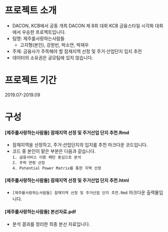# 프로젝트 소개
- DACON, KCB에서 공동 개최 DACON 제 8회 대회 KCB 금융스타일 시각화 대회에서 우승한 프로젝트입니다.
- 팀명: 제주를사랑하는사람들
  - 고지형(본인), 강원빈, 박소연, 박재우
- 주제: 금융사가 주목해야 할 잠재지역 선정 및 주거·산업단지 입지 추천
- 데이터의 소유권은 공모팀에 있지 않습니다.

# 프로젝트 기간
2019.07-2019.09

# 구성
#### [제주를사랑하는사람들] 잠재지역 선정 및 주거산업 단지 추천.Rmd
- 잠재지역을 선정하고, 주거·산업단지의 입지를 추천 마크다운 코드입니다.
- 코드 중 본인이 맡은 부분은 다음과 같습니다.  
  `1. 금융서비스 이용 패턴 중심으로 분석`  
  `2. 주력 연령 선정`  
  `4. Potential Power Matrix를 통한 지역 선정`  
#### [제주를사랑하는사람들] 잠재지역 선정 및 주거산업 단지 추천.html
- `[제주를사랑하는사람들] 잠재지역 선정 및 주거산업 단지 추천.Rmd` 마크다운 출력물입니다.
#### [제주를사랑하는사람들] 본선자료.pdf
- 분석 결과를 정리한 최종 본선 자료입니다.
